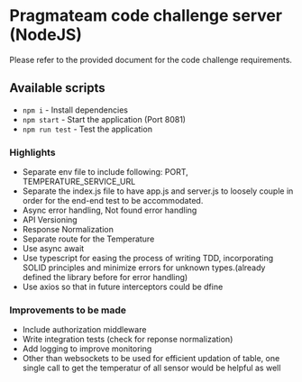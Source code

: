 # Pragmateam code challenge server (NodeJS)

Please refer to the provided document for the code challenge requirements. 

## Available scripts

- `npm i` - Install dependencies
- `npm start` - Start the application (Port 8081)
- `npm run test` - Test the application

### Highlights
- Separate env file to include following: PORT, TEMPERATURE_SERVICE_URL
- Separate the index.js file to have app.js and server.js to loosely couple in order for the end-end test to be accommodated.
- Async error handling, Not found error handling
- API Versioning
- Response Normalization
- Separate route for the Temperature
- Use async await
- Use typescript for easing the process of writing TDD, incorporating SOLID principles and minimize errors for unknown types.(already defined the library before for error handling)
- Use axios so that in future interceptors could be dfine

### Improvements to be made
- Include authorization middleware
- Write integration tests (check for reponse normalization)
- Add logging to improve monitoring
- Other than websockets to be used for efficient updation of table, one single call to get the temperatur of all sensor would be helpful as well